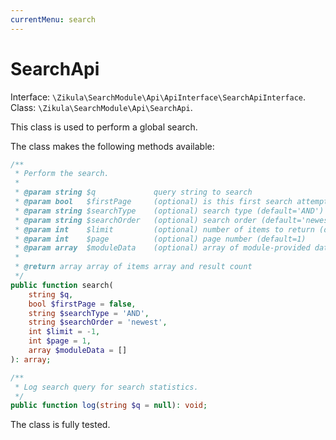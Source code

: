 ```yaml
---
currentMenu: search
---
```

# SearchApi

Interface: `\Zikula\SearchModule\Api\ApiInterface\SearchApiInterface`.  
Class: `\Zikula\SearchModule\Api\SearchApi`.

This class is used to perform a global search.

The class makes the following methods available:

```php
/**
 * Perform the search.
 *
 * @param string $q             query string to search
 * @param bool   $firstPage     (optional) is this first search attempt? is so - basic search is performed
 * @param string $searchType    (optional) search type (default='AND')
 * @param string $searchOrder   (optional) search order (default='newest')
 * @param int    $limit         (optional) number of items to return (default value based on Search settings, -1 for no limit)
 * @param int    $page          (optional) page number (default=1)
 * @param array  $moduleData    (optional) array of module-provided data from Zikula\SearchModule\SearchableInterface::amendForm
 *
 * @return array array of items array and result count
 */
public function search(
    string $q,
    bool $firstPage = false,
    string $searchType = 'AND',
    string $searchOrder = 'newest',
    int $limit = -1,
    int $page = 1,
    array $moduleData = []
): array;

/**
 * Log search query for search statistics.
 */
public function log(string $q = null): void;
```

The class is fully tested.
